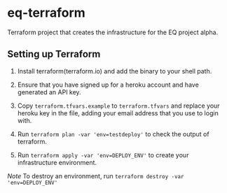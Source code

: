 # eq-terraform

Terraform project that creates the infrastructure for the EQ project alpha.

## Setting up Terraform

1. Install terraform(terraform.io) and add the binary to your shell path.

2. Ensure that you have signed up for a heroku account and have generated an API
key.

3. Copy `terraform.tfvars.example` to `terraform.tfvars` and replace your heroku
key in the file, adding your email address that you use to login with.

4. Run `terraform plan -var 'env=testdeploy'` to check the output of terraform.

5. Run `terraform apply -var 'env=DEPLOY_ENV'` to create your infrastructure
environment.

*Note* To destroy an environment, run `terraform destroy -var 'env=DEPLOY_ENV'`
